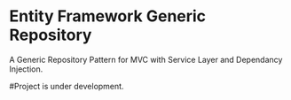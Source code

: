 # Entity Framework Generic Repository
A Generic Repository Pattern for MVC with Service Layer and Dependancy Injection.

#Project is under development.
